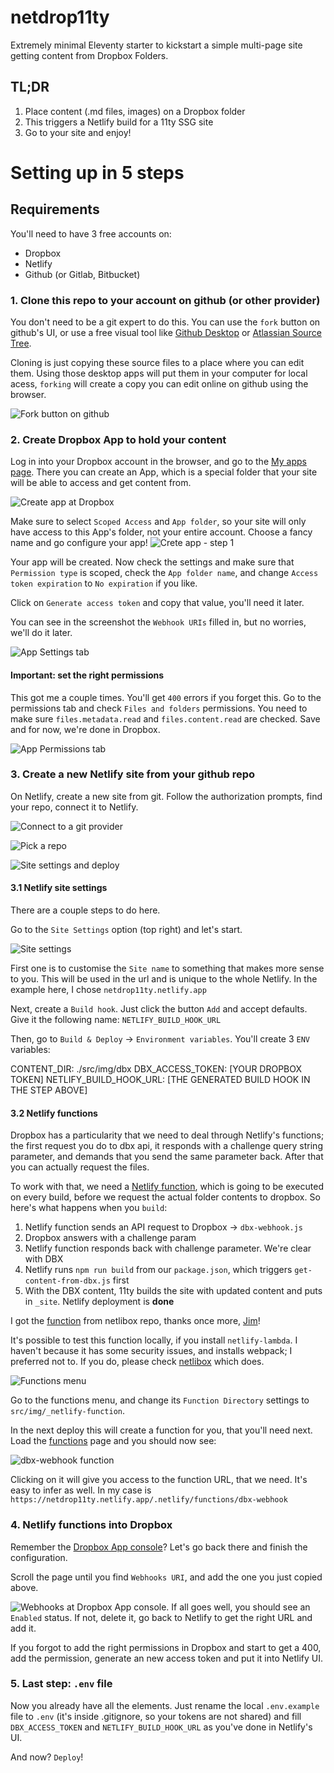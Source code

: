 # netdrop11ty

Extremely minimal Eleventy starter to kickstart a simple multi-page site getting content from Dropbox Folders.

## TL;DR

1. Place content (.md files, images) on a Dropbox folder
2. This triggers a Netlify build for a 11ty SSG site
3. Go to your site and enjoy!

# Setting up in 5 steps

## Requirements

You'll need to have 3 free accounts on:

- Dropbox
- Netlify
- Github (or Gitlab, Bitbucket)

### 1. Clone this repo to your account on github (or other provider)

You don't need to be a git expert to do this. You can use the `fork` button on github's UI, or use a free visual tool like [Github Desktop](https://desktop.github.com/) or [Atlassian Source Tree](https://www.sourcetreeapp.com/).

Cloning is just copying these source files to a place where you can edit them. Using those desktop apps will put them in your computer for local acess, `forking` will create a copy you can edit online on github using the browser.

![Fork button on github](src/img/fork.png)

### 2. Create Dropbox App to hold your content

Log in into your Dropbox account in the browser, and go to the [My apps page](https://www.dropbox.com/developers/apps). There you can create an App, which is a special folder that your site will be able to access and get content from.

![Create app at Dropbox](src/img/create-app.png)

Make sure to select `Scoped Access` and `App folder`, so your site will only have access to this App's folder, not your entire account. Choose a fancy name and go configure your app!
![Crete app - step 1](src/img/create1.png)

Your app will be created. Now check the settings and make sure that `Permission type` is scoped, check the `App folder name`, and change `Access token expiration` to `No expiration` if you like.

Click on `Generate access token` and copy that value, you'll need it later.

You can see in the screenshot the `Webhook URIs` filled in, but no worries, we'll do it later.

![App Settings tab](src/img/settings.png)

#### Important: set the right permissions

This got me a couple times. You'll get `400` errors if you forget this. Go to the permissions tab and check `Files and folders` permissions. You need to make sure `files.metadata.read` and `files.content.read` are checked. Save and for now, we're done in Dropbox.

![App Permissions tab](src/img/permissions.png)

### 3. Create a new Netlify site from your github repo

On Netlify, create a new site from git. Follow the authorization prompts, find your repo, connect it to Netlify.

![Connect to a git provider](src/img/netlify1.png)

![Pick a repo](src/img/netlify2.png)

![Site settings and deploy](src/img/netlify3.png)

#### 3.1 Netlify site settings

There are a couple steps to do here.

Go to the `Site Settings` option (top right) and let's start.

![Site settings](src/img/netlify4.png)

First one is to customise the `Site name` to something that makes more sense to you. This will be used in the url and is unique to the whole Netlify. In the example here, I chose `netdrop11ty.netlify.app`

Next, create a `Build hook`. Just click the button `Add` and accept defaults. Give it the following name: `NETLIFY_BUILD_HOOK_URL`

Then, go to `Build & Deploy` → `Environment variables`. You'll create 3 `ENV` variables:

<div class="dbx-contents pre">CONTENT_DIR: ./src/img/dbx
DBX_ACCESS_TOKEN: [YOUR DROPBOX TOKEN]
NETLIFY_BUILD_HOOK_URL: [THE GENERATED BUILD HOOK IN THE STEP ABOVE]
</div>

#### 3.2 Netlify functions

Dropbox has a particularity that we need to deal through Netlify's functions; the first request you do to dbx api, it responds with a challenge query string parameter, and demands that you send the same parameter back. After that you can actually request the files.

To work with that, we need a [Netlify function](https://docs.netlify.com/functions/overview/?_ga=2.144098101.108854660.1628386823-1325281063.1626650890), which is going to be executed on every build, before we request the actual folder contents to dropbox. So here's what happens when you `build`:

1. Netlify function sends an API request to Dropbox → `dbx-webhook.js`
2. Dropbox answers with a challenge param
3. Netlify function responds back with challenge parameter. We're clear with DBX
4. Netlify runs `npm run build` from our `package.json`, which triggers `get-content-from-dbx.js` first
5. With the DBX content, 11ty builds the site with updated content and puts in `_site`. Netlify deployment is **done**

I got the [function](https://github.com/jimniels/netlibox/blob/master/src/img/_netlify-functions/dropbox-webhook.js) from netlibox repo, thanks once more, [Jim](https://github.com/jimniels)!

It's possible to test this function locally, if you install `netlify-lambda`. I haven't because it has some security issues, and installs webpack; I preferred not to. If you do, please check [netlibox](https://github.com/jimniels/netlibox/) which does.

![Functions menu](src/img/netlify5.png)

Go to the functions menu, and change its `Function Directory` settings to `src/img/_netlify-function`.

In the next deploy this will create a function for you, that you'll need next. Load the [functions](https://app.netlify.com/sites/netdrop11ty/functions) page and you should now see:

![dbx-webhook function](src/img/netlify7.png)

Clicking on it will give you access to the function URL, that we need. It's easy to infer as well. In my case is `https://netdrop11ty.netlify.app/.netlify/functions/dbx-webhook`

### 4. Netlify functions into Dropbox

Remember the [Dropbox App console](https://www.dropbox.com/developers/apps)? Let's go back there and finish the configuration.

Scroll the page until you find `Webhooks URI`, and add the one you just copied above.

![Webhooks at Dropbox App console](src/img/webhooks-dbx.png). If all goes well, you should see an `Enabled` status. If not, delete it, go back to Netlify to get the right URL and add it.

If you forgot to add the right permissions in Dropbox and start to get a 400, add the permission, generate an new access token and put it into Netlify UI.

### 5. Last step: `.env` file

Now you already have all the elements. Just rename the local `.env.example` file to `.env` (it's inside .gitignore, so your tokens are not shared) and fill `DBX_ACCESS_TOKEN` and `NETLIFY_BUILD_HOOK_URL` as you've done in Netlify's UI.

And now? `Deploy`!
